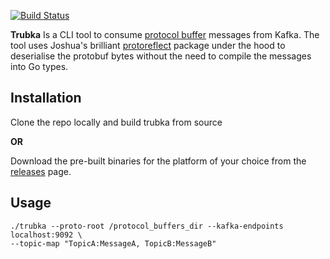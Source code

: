 [![Build Status](https://travis-ci.org/xitonix/trubka.svg?branch=master)](https://travis-ci.org/xitonix/trubka)

**Trubka** Is a CLI tool to consume [protocol buffer](https://developers.google.com/protocol-buffers/) messages from Kafka. The tool uses Joshua's brilliant [protoreflect](https://github.com/jhump/protoreflect) package under the hood to deserialise the protobuf bytes without the need to compile the messages into Go types.



## Installation

Clone the repo locally and build trubka from source

**OR**

Download the pre-built binaries for the platform of your choice from the [releases](https://github.com/xitonix/trubka/releases) page.



## Usage

```shell
./trubka --proto-root /protocol_buffers_dir --kafka-endpoints localhost:9092 \
--topic-map "TopicA:MessageA, TopicB:MessageB"
```